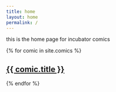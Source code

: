 ```yaml
---
title: home
layout: home
permalink: /
---
```

this is the home page for incubator comics

{% for comic in site.comics %}
  <h2>
    <a href='{{ comic.url | relative_url }}'>
      {{ comic.title }}
    </a>
  </h2>
{% endfor %}